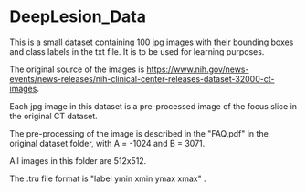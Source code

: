 # DeepLesion_Data
This is a small dataset containing 100 jpg images with their bounding boxes and class labels in the txt file. It is to be used for learning purposes. 

The original source of the images is https://www.nih.gov/news-events/news-releases/nih-clinical-center-releases-dataset-32000-ct-images. 

Each jpg image in this dataset is a pre-processed image of the focus slice in the original CT dataset.

The pre-processing of the image is described in the "FAQ.pdf" in the original dataset folder, with A = -1024 and B = 3071.

All images in this folder are 512x512.

The .tru file format is "label  ymin  xmin  ymax  xmax" .

